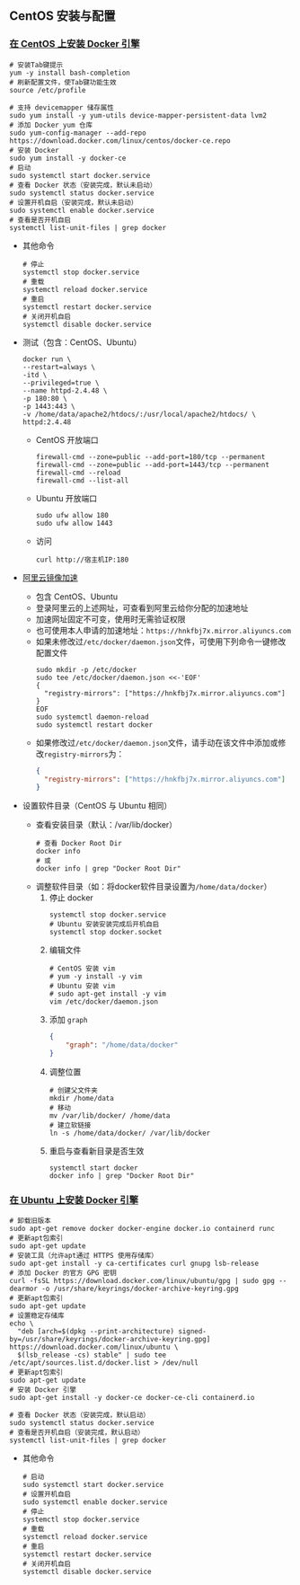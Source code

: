 ## CentOS 安装与配置

### [在 CentOS 上安装 Docker 引擎](https://docs.docker.com/engine/install/centos/)

```shell
# 安装Tab键提示
yum -y install bash-completion
# 刷新配置文件，使Tab键功能生效
source /etc/profile

# 支持 devicemapper 储存属性
sudo yum install -y yum-utils device-mapper-persistent-data lvm2
# 添加 Docker yum 仓库
sudo yum-config-manager --add-repo https://download.docker.com/linux/centos/docker-ce.repo
# 安装 Docker
sudo yum install -y docker-ce
# 启动
sudo systemctl start docker.service
# 查看 Docker 状态（安装完成，默认未启动）
sudo systemctl status docker.service
# 设置开机自启（安装完成，默认未启动）
sudo systemctl enable docker.service
# 查看是否开机自启
systemctl list-unit-files | grep docker
```

- 其他命令

    ```shell
    # 停止
    systemctl stop docker.service
    # 重载
    systemctl reload docker.service
    # 重启
    systemctl restart docker.service
    # 关闭开机自启
    systemctl disable docker.service
    ```

- 测试（包含：CentOS、Ubuntu）

    ```shell
    docker run \
    --restart=always \
    -itd \
    --privileged=true \
    --name httpd-2.4.48 \
    -p 180:80 \
    -p 1443:443 \
    -v /home/data/apache2/htdocs/:/usr/local/apache2/htdocs/ \
    httpd:2.4.48
    ```

    - CentOS 开放端口
        ```
        firewall-cmd --zone=public --add-port=180/tcp --permanent
        firewall-cmd --zone=public --add-port=1443/tcp --permanent
        firewall-cmd --reload
        firewall-cmd --list-all
        ```

    - Ubuntu 开放端口
        ```
        sudo ufw allow 180
        sudo ufw allow 1443
        ```

    - 访问
        ```
        curl http://宿主机IP:180
        ```

- [阿里云镜像加速](https://cr.console.aliyun.com/cn-qingdao/instances/mirrors)
    - 包含 CentOS、Ubuntu
    - 登录阿里云的上述网址，可查看到阿里云给你分配的加速地址
    - 加速网址固定不可变，使用时无需验证权限
    - 也可使用本人申请的加速地址：`https://hnkfbj7x.mirror.aliyuncs.com`
    - 如果未修改过`/etc/docker/daemon.json`文件，可使用下列命令一键修改配置文件
        ```shell
        sudo mkdir -p /etc/docker
        sudo tee /etc/docker/daemon.json <<-'EOF'
        {
          "registry-mirrors": ["https://hnkfbj7x.mirror.aliyuncs.com"]
        }
        EOF
        sudo systemctl daemon-reload
        sudo systemctl restart docker
        ```
    - 如果修改过`/etc/docker/daemon.json`文件，请手动在该文件中添加或修改`registry-mirrors`为：
        ```json
        {
          "registry-mirrors": ["https://hnkfbj7x.mirror.aliyuncs.com"]
        }
        ```

- 设置软件目录（CentOS 与 Ubuntu 相同）
    - 查看安装目录（默认：/var/lib/docker）
      ```shell
      # 查看 Docker Root Dir
      docker info
      # 或
      docker info | grep "Docker Root Dir"
      ```
    - 调整软件目录（如：将docker软件目录设置为`/home/data/docker`）
        1. 停止 docker
            ```shell
            systemctl stop docker.service
            # Ubuntu 安装安装完成后开机自启
            systemctl stop docker.socket
            ```
        1. 编辑文件
            ```shell
            # CentOS 安装 vim
            # yum -y install -y vim
            # Ubuntu 安装 vim
            # sudo apt-get install -y vim
            vim /etc/docker/daemon.json
            ```
        1. 添加 `graph`
            ```json 
            {
                "graph": "/home/data/docker"
            }
            ```
        1. 调整位置
            ```shell
            # 创建父文件夹
            mkdir /home/data
            # 移动
            mv /var/lib/docker/ /home/data
            # 建立软链接
            ln -s /home/data/docker/ /var/lib/docker
            ```
        1. 重启与查看新目录是否生效
            ```shell
            systemctl start docker
            docker info | grep "Docker Root Dir"
            ```

### [在 Ubuntu 上安装 Docker 引擎](https://docs.docker.com/engine/install/ubuntu/)

```shell
# 卸载旧版本
sudo apt-get remove docker docker-engine docker.io containerd runc
# 更新apt包索引
sudo apt-get update
# 安装工具（允许apt通过 HTTPS 使用存储库）
sudo apt-get install -y ca-certificates curl gnupg lsb-release
# 添加 Docker 的官方 GPG 密钥
curl -fsSL https://download.docker.com/linux/ubuntu/gpg | sudo gpg --dearmor -o /usr/share/keyrings/docker-archive-keyring.gpg
# 更新apt包索引
sudo apt-get update
# 设置稳定存储库
echo \
  "deb [arch=$(dpkg --print-architecture) signed-by=/usr/share/keyrings/docker-archive-keyring.gpg] https://download.docker.com/linux/ubuntu \
  $(lsb_release -cs) stable" | sudo tee /etc/apt/sources.list.d/docker.list > /dev/null
# 更新apt包索引
sudo apt-get update
# 安装 Docker 引擎
sudo apt-get install -y docker-ce docker-ce-cli containerd.io

# 查看 Docker 状态（安装完成，默认启动）
sudo systemctl status docker.service
# 查看是否开机自启（安装完成，默认启动）
systemctl list-unit-files | grep docker
```

- 其他命令

    ```shell
    # 启动
    sudo systemctl start docker.service
    # 设置开机自启
    sudo systemctl enable docker.service
    # 停止
    systemctl stop docker.service
    # 重载
    systemctl reload docker.service
    # 重启
    systemctl restart docker.service
    # 关闭开机自启
    systemctl disable docker.service
    ```
